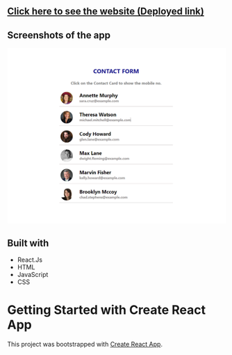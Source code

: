 ## [Click here to see the website (Deployed link)](https://expense-tracker-by-react.netlify.app/)

## Screenshots of the app
![](https://github.com/tarun10001/RCT-121/blob/main/16May%20Contact%20Form/contact.png?raw=true)

## Built with 

- React.Js
- HTML
- JavaScript
- CSS


# Getting Started with Create React App

This project was bootstrapped with [Create React App](https://github.com/facebook/create-react-app).
